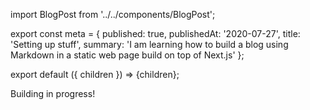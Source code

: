 import BlogPost from '../../components/BlogPost';

export const meta = {
  published: true,
  publishedAt: '2020-07-27',
  title: 'Setting up stuff',
  summary:
    'I am learning how to build a blog using Markdown in a static web page build on top of Next.js'
};

export default ({ children }) => <BlogPost meta={meta}>{children}</BlogPost>;

Building in progress!